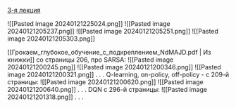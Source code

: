 [3-я лекция](https://youtu.be/aGsLzQla3nk?si=ImcSphYejsIy3Eou)

![[Pasted image 20240121225024.png]]
![[Pasted image 20240121205237.png]]
![[Pasted image 20240121205251.png]]
![[Pasted image 20240121205303.png]]

[[Грокаем_глубокое_обучение_с_подкреплением_NdMAJD.pdf | Из книжки]] со страницы 206, про SARSA:
![[Pasted image 20240121200245.png]]
![[Pasted image 20240121200346.png]]
![[Pasted image 20240121200321.png]]
.
.
.
Q-learning, on-policy, off-policy - с 209-й страницы:
![[Pasted image 20240121200620.png]]
![[Pasted image 20240121200640.png]]
.
.
.
DQN с 296-й страницы:
![[Pasted image 20240121201318.png]]
.
.
.
